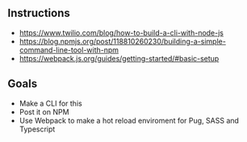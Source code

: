 ## Instructions
- https://www.twilio.com/blog/how-to-build-a-cli-with-node-js
- https://blog.npmjs.org/post/118810260230/building-a-simple-command-line-tool-with-npm
- https://webpack.js.org/guides/getting-started/#basic-setup

## Goals
- Make a CLI for this
- Post it on NPM
- Use Webpack to make a hot reload enviroment for Pug, SASS and Typescript
